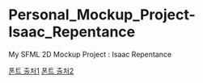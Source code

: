 # Personal_Mockup_Project-Isaac_Repentance
 My SFML 2D Mockup Project : Isaac Repentance

[폰트 출처1](https://noonnu.cc/font_page/619)
[폰트 출처2](https://ranolp.github.io/dalmoori-font/code)
